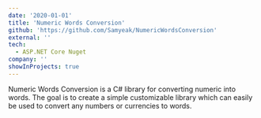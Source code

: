 ```yaml
---
date: '2020-01-01'
title: 'Numeric Words Conversion'
github: 'https://github.com/Samyeak/NumericWordsConversion'
external: ''
tech:
  - ASP.NET Core Nuget
company: ''
showInProjects: true
---
```


Numeric Words Conversion is a C# library for converting numeric into words. The goal is to create a simple customizable library which can easily be used to convert any numbers or currencies to words. 